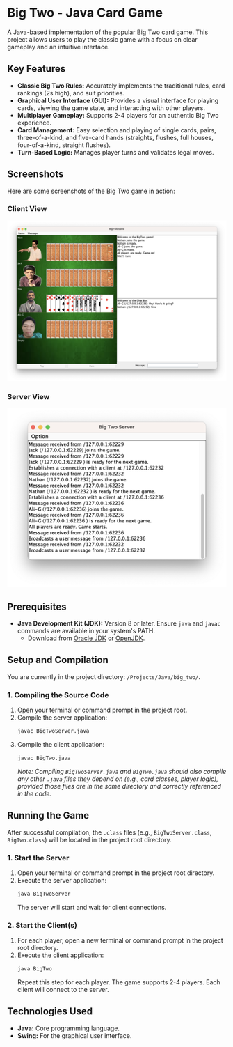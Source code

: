 # Big Two - Java Card Game

A Java-based implementation of the popular Big Two card game. This project allows users to play the classic game with a focus on clear gameplay and an intuitive interface.

## Key Features

*   **Classic Big Two Rules:** Accurately implements the traditional rules, card rankings (2s high), and suit priorities.
*   **Graphical User Interface (GUI):** Provides a visual interface for playing cards, viewing the game state, and interacting with other players.
*   **Multiplayer Gameplay:** Supports 2-4 players for an authentic Big Two experience.
*   **Card Management:** Easy selection and playing of single cards, pairs, three-of-a-kind, and five-card hands (straights, flushes, full houses, four-of-a-kind, straight flushes).
*   **Turn-Based Logic:** Manages player turns and validates legal moves.


## Screenshots

Here are some screenshots of the Big Two game in action:

### Client View
![Client Screenshot](client.png)

### Server View
![Server Screenshot](server.png)


## Prerequisites

*   **Java Development Kit (JDK):** Version 8 or later. Ensure `java` and `javac` commands are available in your system's PATH.
    *   Download from [Oracle JDK](https://www.oracle.com/java/technologies/javase-downloads.html) or [OpenJDK](https://openjdk.java.net/).

## Setup and Compilation

You are currently in the project directory: `/Projects/Java/big_two/`.

### 1. Compiling the Source Code

1.  Open your terminal or command prompt in the project root.
2.  Compile the server application:
    ```bash
    javac BigTwoServer.java
    ```
3.  Compile the client application:
    ```bash
    javac BigTwo.java
    ```
    *Note: Compiling `BigTwoServer.java` and `BigTwo.java` should also compile any other `.java` files they depend on (e.g., card classes, player logic), provided those files are in the same directory and correctly referenced in the code.*

## Running the Game
After successful compilation, the `.class` files (e.g., `BigTwoServer.class`, `BigTwo.class`) will be located in the project root directory.

### 1. Start the Server

1.  Open your terminal or command prompt in the project root directory.
2.  Execute the server application:
    ```bash
    java BigTwoServer
    ```
    The server will start and wait for client connections.

### 2. Start the Client(s)

1.  For each player, open a new terminal or command prompt in the project root directory.
2.  Execute the client application:
    ```bash
    java BigTwo
    ```
    Repeat this step for each player. The game supports 2-4 players. Each client will connect to the server.


## Technologies Used

*   **Java:** Core programming language.
*   **Swing:** For the graphical user interface.
